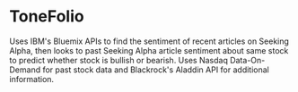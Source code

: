 # ToneFolio

Uses IBM's Bluemix APIs to find the sentiment of recent articles on Seeking Alpha,
then looks to past Seeking Alpha article sentiment about same stock to predict whether stock is bullish or bearish. 
Uses Nasdaq Data-On-Demand for past stock data and Blackrock's Aladdin API for additional information.
